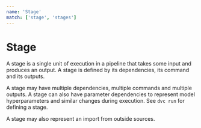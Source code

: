 ```yaml
---
name: 'Stage'
match: ['stage', 'stages']
---
```


# Stage

A stage is a single unit of execution in a <abbr>pipeline</abbr> that takes some
input and produces an output. A stage is defined by its
<abbr>dependencies</abbr>, its command and its <abbr>outputs</abbr>.

A stage may have multiple dependencies, multiple commands and multiple outputs.
A stage can also have <abbr>parameter dependencies</abbr> to represent model
hyperparameters and similar changes during execution. See `dvc run` for defining
a stage.

A stage may also represent an <abbr>import</abbr> from outside sources.

